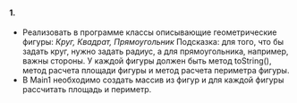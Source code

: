 #### 1.

* Реализовать в программе классы описывающие геометрические 
фигуры: *Круг, Квадрат, Прямоугольник* Подсказка: для того, 
что бы задать круг, нужно задать радиус, а для прямоугольника, например,
важны стороны. У каждой фигуры должен быть метод toString(), метод 
расчета площади фигуры и метод расчета периметра фигуры.
* В Main1 необходимо создать массив из фигур и для каждой 
фигуры рассчитать площадь и периметр.  
 
